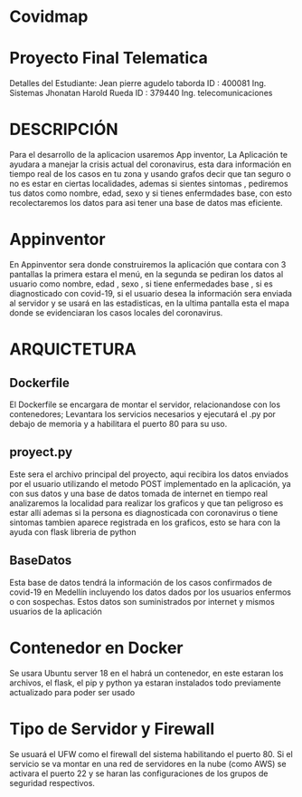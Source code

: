 # Covidmap
# Proyecto Final  Telematica 

Detalles del Estudiante:
Jean pierre agudelo taborda
ID :  400081
Ing. Sistemas
Jhonatan Harold Rueda
ID : 379440
Ing. telecomunicaciones
# DESCRIPCIÓN
Para el desarrollo de la aplicacion usaremos App inventor,
La Aplicación te ayudara a manejar la crisis actual del coronavirus, esta dara información
en tiempo real de los casos en tu zona y usando grafos decir que tan seguro o no es estar en ciertas localidades,
ademas si sientes sintomas , pediremos tus datos como nombre, edad, sexo y si tienes enfermdades base, con esto  recolectaremos los datos 
para asi tener una base de datos mas eficiente.

# Appinventor

En Appinventor sera donde construiremos la aplicación que contara con 3 pantallas la primera estara el menú, en la segunda se pediran los datos al usuario como nombre, edad , sexo , si tiene enfermedades base , si es diagnosticado con covid-19, si el usuario desea la información sera enviada al servidor y se usará en las estadisticas, en la ultima pantalla esta el mapa donde se evidenciaran los casos locales del coronavirus.  


# ARQUICTETURA
<h2>Dockerfile</h2>
El Dockerfile se encargara de montar el servidor, relacionandose con los contenedores; Levantara los servicios necesarios y ejecutará el .py por debajo de memoria y a habilitara el puerto 80 para su uso.

<h2>proyect.py</h2>
  Este sera el archivo principal del proyecto, aqui recibira los datos enviados por el usuario utilizando el metodo POST implementado en 
  la aplicación, ya con sus datos y una base de datos tomada de internet en tiempo real analizaremos la localidad para realizar los graficos y que tan peligroso es estar allí ademas si la persona es diagnosticada con coronavirus o tiene sintomas tambien aparece registrada en los graficos, esto se hara con la ayuda con flask libreria de python 
  
  <h2>BaseDatos</h2>
  
 Esta base de datos tendrá la información de los casos confirmados de covid-19 en Medellín incluyendo los datos dados por los usuarios enfermos o con sospechas. Estos datos son suministrados por internet y mismos usuarios de la aplicación 
 
 # Contenedor en Docker
  Se usara Ubuntu server 18 en el habrá un contenedor, en  este  estaran los archivos, el flask, el pip y python ya estaran instalados todo previamente actualizado para poder ser usado
  
  # Tipo de Servidor y Firewall
 Se usuará el UFW como el firewall del sistema habilitando el puerto 80. Si el servicio se va montar en una red de servidores en la nube (como AWS) se activara el puerto 22 y se haran las configuraciones de los grupos de seguridad respectivos.




